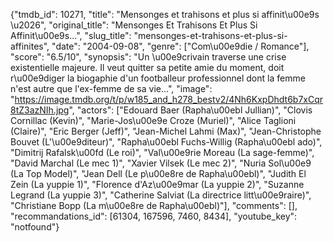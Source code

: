 {"tmdb_id": 10271, "title": "Mensonges et trahisons et plus si affinit\u00e9s \u2026", "original_title": "Mensonges Et Trahisons Et Plus Si Affinit\u00e9s...", "slug_title": "mensonges-et-trahisons-et-plus-si-affinites", "date": "2004-09-08", "genre": ["Com\u00e9die / Romance"], "score": "6.5/10", "synopsis": "Un \u00e9crivain traverse une crise existentielle majeure. Il veut quitter sa petite amie du moment, doit r\u00e9diger la biogaphie d'un footballeur professionnel dont la femme n'est autre que l'ex-femme de sa vie...", "image": "https://image.tmdb.org/t/p/w185_and_h278_bestv2/4Nh6KxpDhdt6b7xCqr8tZ3azNIh.jpg", "actors": ["Edouard Baer (Rapha\u00ebl Jullian)", "Clovis Cornillac (Kevin)", "Marie-Jos\u00e9e Croze (Muriel)", "Alice Taglioni (Claire)", "Eric Berger (Jeff)", "Jean-Michel Lahmi (Max)", "Jean-Christophe Bouvet (L'\u00e9diteur)", "Rapha\u00ebl Fuchs-Willig (Rapha\u00ebl ado)", "Dimitrij Rafalsk\u00fd (Le roi)", "Val\u00e9rie Moreau (La sage-femme)", "David Marchal (Le mec 1)", "Xavier Vilsek (Le mec 2)", "Nuria Sol\u00e9 (La Top Model)", "Jean Dell (Le p\u00e8re de Rapha\u00ebl)", "Judith El Zein (La yuppie 1)", "Florence d'Az\u00e9mar (La yuppie 2)", "Suzanne Legrand (La yuppie 3)", "Catherine Salviat (La directrice litt\u00e9raire)", "Christiane Bopp (La m\u00e8re de Rapha\u00ebl)"], "comments": [], "recommandations_id": [61304, 167596, 7460, 8434], "youtube_key": "notfound"}